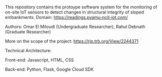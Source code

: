 This repository contains the protoype software system for the monitoring of on-site IoT sensors to detect changes in structural integrity of sloped embankments.
Domain: https://readings.pvamu-ncit-iot.com/

Authors:
Omar El Miloudi (Undergraduate Researcher), Rahul Debnath (Graduate Researcher)

More on the scope of the project:
https://rip.trb.org/View/2244371

Technical Architecture:

Front-end: Javascript, HTML, CSS


Back-end: Python, Flask, Google Cloud SDK
